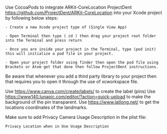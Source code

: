 Use CocoaPods to integrate ARKit-CoreLocation ProjectDent https://github.com/ProjectDent/ARKit-CoreLocation 
into your Xcode project by following below steps:


``` - Create a new Xcode project type of (Single View App) ```

``` - Open Terminal then type ( cd ) then drag your project root folder into the Terminal and press return ```

``` - Once you are inside your project in the Terminal, type (pod init) this will initialize a pod file in your project. ```

``` - Open your project folder using finder then open the pod file using Brackets or Atom get that done then follow ProjectDent instructions. ```


Be aware that whenever you add a third party library to your project then that requires you to open it through the use of xcworkspace file. 


 Use https://www.canva.com/create/labels/  to create the label  (pins)
 Use https://www140.lunapic.com/editor/?action=quick-upload to make the background of the pin transparent.
 Use https://www.latlong.net/  to get the locations coordinates of the landmarks.


Make sure to add Privacy Camera Usage Description in the plist file:

``` Privacy Location when in Use Usage Description ```
